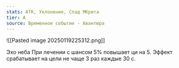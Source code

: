 ```yaml
---
stats: АТК, Уклонение, Спад МКрита
tier: A
source: Временное событие - Авантюра
---
```

![[Pasted image 20250119225312.png]]

Эхо неба
При лечении с шансом 5% повышает ци на 5. Эффект срабатывает на цели не чаще 3 раз каждые 30 с.
